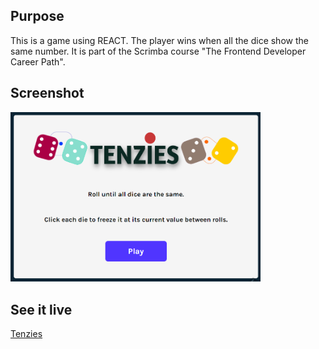 ## Purpose 
This is a game using REACT. The player wins when all the dice show the same number. It is part of the Scrimba course "The Frontend Developer Career Path".

## Screenshot
<img src="TENZIES.PNG" width="400px">

## See it live
<a href="https://rad-raindrop-558d6a.netlify.app/">Tenzies</a>


